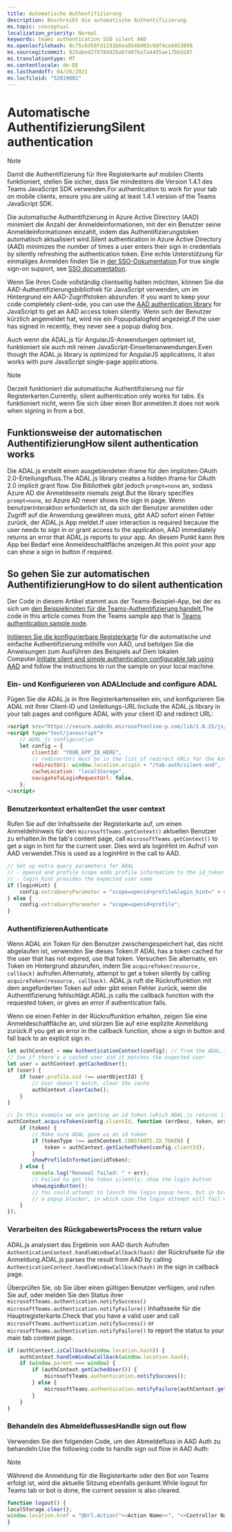 ```yaml
---
title: Automatische Authentifizierung
description: Beschreibt die automatische Authentifizierung
ms.topic: conceptual
localization_priority: Normal
keywords: teams authentication SSO silent AAD
ms.openlocfilehash: 0c75c6d50fd1191b6ea8548d65c9df4ce8453898
ms.sourcegitcommit: 825abed2f8784d2bab7407ba7a4455ae17bbd28f
ms.translationtype: MT
ms.contentlocale: de-DE
ms.lasthandoff: 04/26/2021
ms.locfileid: "52019601"
---
```

# <a name="silent-authentication"></a><span data-ttu-id="ae607-104">Automatische Authentifizierung</span><span class="sxs-lookup"><span data-stu-id="ae607-104">Silent authentication</span></span>

> [!NOTE]
> <span data-ttu-id="ae607-105">Damit die Authentifizierung für Ihre Registerkarte auf mobilen Clients funktioniert, stellen Sie sicher, dass Sie mindestens die Version 1.4.1 des Teams JavaScript SDK verwenden.</span><span class="sxs-lookup"><span data-stu-id="ae607-105">For authentication to work for your tab on mobile clients, ensure you are using at least 1.4.1 version of the Teams JavaScript SDK.</span></span>

<span data-ttu-id="ae607-106">Die automatische Authentifizierung in Azure Active Directory (AAD) minimiert die Anzahl der Anmeldeinformationen, mit der ein Benutzer seine Anmeldeinformationen einzahlt, indem das Authentifizierungstoken automatisch aktualisiert wird.</span><span class="sxs-lookup"><span data-stu-id="ae607-106">Silent authentication in Azure Active Directory (AAD) minimizes the number of times a user enters their sign in credentials by silently refreshing the authentication token.</span></span> <span data-ttu-id="ae607-107">Eine echte Unterstützung für einmaliges Anmelden finden Sie in [der SSO-Dokumentation](~/tabs/how-to/authentication/auth-aad-sso.md).</span><span class="sxs-lookup"><span data-stu-id="ae607-107">For true single sign-on support, see [SSO documentation](~/tabs/how-to/authentication/auth-aad-sso.md).</span></span>

<span data-ttu-id="ae607-108">Wenn Sie Ihren Code vollständig clientseitig halten möchten, können Sie die AAD-Authentifizierungsbibliothek für JavaScript verwenden, um im Hintergrund ein AAD-Zugriffstoken abzurufen. [](/azure/active-directory/develop/active-directory-authentication-libraries)</span><span class="sxs-lookup"><span data-stu-id="ae607-108">If you want to keep your code completely client-side, you can use the [AAD authentication library](/azure/active-directory/develop/active-directory-authentication-libraries) for JavaScript to get an AAD access token silently.</span></span> <span data-ttu-id="ae607-109">Wenn sich der Benutzer kürzlich angemeldet hat, wird nie ein Popupdialogfeld angezeigt.</span><span class="sxs-lookup"><span data-stu-id="ae607-109">If the user has signed in recently, they never see a popup dialog box.</span></span>

<span data-ttu-id="ae607-110">Auch wenn die ADAL.js für AngularJS-Anwendungen optimiert ist, funktioniert sie auch mit reinen JavaScript-Einseitenanwendungen.</span><span class="sxs-lookup"><span data-stu-id="ae607-110">Even though the ADAL.js library is optimized for AngularJS applications, it also works with pure JavaScript single-page applications.</span></span>

> [!NOTE]
> <span data-ttu-id="ae607-111">Derzeit funktioniert die automatische Authentifizierung nur für Registerkarten.</span><span class="sxs-lookup"><span data-stu-id="ae607-111">Currently, silent authentication only works for tabs.</span></span> <span data-ttu-id="ae607-112">Es funktioniert nicht, wenn Sie sich über einen Bot anmelden.</span><span class="sxs-lookup"><span data-stu-id="ae607-112">It does not work when signing in from a bot.</span></span>

## <a name="how-silent-authentication-works"></a><span data-ttu-id="ae607-113">Funktionsweise der automatischen Authentifizierung</span><span class="sxs-lookup"><span data-stu-id="ae607-113">How silent authentication works</span></span>

<span data-ttu-id="ae607-114">Die ADAL.js erstellt einen ausgeblendeten iframe für den impliziten OAuth 2.0-Erteilungsfluss.</span><span class="sxs-lookup"><span data-stu-id="ae607-114">The ADAL.js library creates a hidden iframe for OAuth 2.0 implicit grant flow.</span></span> <span data-ttu-id="ae607-115">Die Bibliothek gibt jedoch `prompt=none` an, sodass Azure AD die Anmeldeseite niemals zeigt.</span><span class="sxs-lookup"><span data-stu-id="ae607-115">But the library specifies `prompt=none`, so Azure AD never shows the sign in page.</span></span> <span data-ttu-id="ae607-116">Wenn benutzerinteraktion erforderlich ist, da sich der Benutzer anmelden oder Zugriff auf die Anwendung gewähren muss, gibt AAD sofort einen Fehler zurück, der ADAL.js App meldet.</span><span class="sxs-lookup"><span data-stu-id="ae607-116">If user interaction is required because the user needs to sign in or grant access to the application, AAD immediately returns an error that ADAL.js reports to your app.</span></span> <span data-ttu-id="ae607-117">An diesem Punkt kann Ihre App bei Bedarf eine Anmeldeschaltfläche anzeigen.</span><span class="sxs-lookup"><span data-stu-id="ae607-117">At this point your app can show a sign in button if required.</span></span>

## <a name="how-to-do-silent-authentication"></a><span data-ttu-id="ae607-118">So gehen Sie zur automatischen Authentifizierung</span><span class="sxs-lookup"><span data-stu-id="ae607-118">How to do silent authentication</span></span>

<span data-ttu-id="ae607-119">Der Code in diesem Artikel stammt aus der Teams-Beispiel-App, bei der es sich um [den Beispielknoten für die Teams-Authentifizierung handelt.](https://github.com/OfficeDev/Microsoft-Teams-Samples/blob/main/samples/app-auth/nodejs/src/views/tab/silent/silent.hbs)</span><span class="sxs-lookup"><span data-stu-id="ae607-119">The code in this article comes from the Teams sample app that is [Teams authentication sample node](https://github.com/OfficeDev/Microsoft-Teams-Samples/blob/main/samples/app-auth/nodejs/src/views/tab/silent/silent.hbs).</span></span>

<span data-ttu-id="ae607-120">[Initiieren Sie die konfigurierbare Registerkarte](https://github.com/OfficeDev/Microsoft-Teams-Samples/tree/main/samples/tab-channel-group-config-page-auth/csharp) für die automatische und einfache Authentifizierung mithilfe von AAD, und befolgen Sie die Anweisungen zum Ausführen des Beispiels auf Dem lokalen Computer.</span><span class="sxs-lookup"><span data-stu-id="ae607-120">[Initiate silent and simple authentication configurable tab using AAD](https://github.com/OfficeDev/Microsoft-Teams-Samples/tree/main/samples/tab-channel-group-config-page-auth/csharp) and follow the instructions to run the sample on your local machine.</span></span>

### <a name="include-and-configure-adal"></a><span data-ttu-id="ae607-121">Ein- und Konfigurieren von ADAL</span><span class="sxs-lookup"><span data-stu-id="ae607-121">Include and configure ADAL</span></span>

<span data-ttu-id="ae607-122">Fügen Sie die ADAL.js in Ihre Registerkartenseiten ein, und konfigurieren Sie ADAL mit Ihrer Client-ID und Umleitungs-URL:</span><span class="sxs-lookup"><span data-stu-id="ae607-122">Include the ADAL.js library in your tab pages and configure ADAL with your client ID and redirect URL:</span></span>

```html
<script src="https://secure.aadcdn.microsoftonline-p.com/lib/1.0.15/js/adal.min.js" integrity="sha384-lIk8T3uMxKqXQVVfFbiw0K/Nq+kt1P3NtGt/pNexiDby2rKU6xnDY8p16gIwKqgI" crossorigin="anonymous"></script>
<script type="text/javascript">
    // ADAL.js configuration
    let config = {
        clientId: "YOUR_APP_ID_HERE",
        // redirectUri must be in the list of redirect URLs for the Azure AD app
        redirectUri: window.location.origin + "/tab-auth/silent-end",
        cacheLocation: "localStorage",
        navigateToLoginRequestUrl: false,
    };
</script>
```

### <a name="get-the-user-context"></a><span data-ttu-id="ae607-123">Benutzerkontext erhalten</span><span class="sxs-lookup"><span data-stu-id="ae607-123">Get the user context</span></span>

<span data-ttu-id="ae607-124">Rufen Sie auf der Inhaltsseite der Registerkarte auf, um einen Anmeldehinweis für den `microsoftTeams.getContext()` aktuellen Benutzer zu erhalten.</span><span class="sxs-lookup"><span data-stu-id="ae607-124">In the tab's content page, call `microsoftTeams.getContext()` to get a sign in hint for the current user.</span></span> <span data-ttu-id="ae607-125">Dies wird als loginHint im Aufruf von AAD verwendet.</span><span class="sxs-lookup"><span data-stu-id="ae607-125">This is used as a loginHint in the call to AAD.</span></span>

```javascript
// Set up extra query parameters for ADAL
// - openid and profile scope adds profile information to the id_token
// - login_hint provides the expected user name
if (loginHint) {
    config.extraQueryParameter = "scope=openid+profile&login_hint=" + encodeURIComponent(loginHint);
} else {
    config.extraQueryParameter = "scope=openid+profile";
}
```

### <a name="authenticate"></a><span data-ttu-id="ae607-126">Authentifizieren</span><span class="sxs-lookup"><span data-stu-id="ae607-126">Authenticate</span></span>

<span data-ttu-id="ae607-127">Wenn ADAL ein Token für den Benutzer zwischengespeichert hat, das nicht abgelaufen ist, verwenden Sie dieses Token.</span><span class="sxs-lookup"><span data-stu-id="ae607-127">If ADAL has a token cached for the user that has not expired, use that token.</span></span> <span data-ttu-id="ae607-128">Versuchen Sie alternativ, ein Token im Hintergrund abzurufen, indem Sie `acquireToken(resource, callback)` aufrufen.</span><span class="sxs-lookup"><span data-stu-id="ae607-128">Alternately, attempt to get a token silently by calling `acquireToken(resource, callback)`.</span></span> <span data-ttu-id="ae607-129">ADAL.js ruft die Rückruffunktion mit dem angeforderten Token auf oder gibt einen Fehler zurück, wenn die Authentifizierung fehlschlägt.</span><span class="sxs-lookup"><span data-stu-id="ae607-129">ADAL.js calls the callback function with the requested token, or gives an error if authentication fails.</span></span>

<span data-ttu-id="ae607-130">Wenn sie einen Fehler in der Rückruffunktion erhalten, zeigen Sie eine Anmeldeschaltfläche an, und stürzen Sie auf eine explizite Anmeldung zurück.</span><span class="sxs-lookup"><span data-stu-id="ae607-130">If you get an error in the callback function, show a sign in button and fall back to an explicit sign in.</span></span>

```javascript
let authContext = new AuthenticationContext(config); // from the ADAL.js library
// See if there's a cached user and it matches the expected user
let user = authContext.getCachedUser();
if (user) {
    if (user.profile.oid !== userObjectId) {
        // User doesn't match, clear the cache
        authContext.clearCache();
    }
}

// In this example we are getting an id token (which ADAL.js returns if we ask for resource = clientId)
authContext.acquireToken(config.clientId, function (errDesc, token, err, tokenType) {
    if (token) {
        // Make sure ADAL gave us an id token
        if (tokenType !== authContext.CONSTANTS.ID_TOKEN) {
            token = authContext.getCachedToken(config.clientId);
        }
        showProfileInformation(idToken);
    } else {
        console.log("Renewal failed: " + err);
        // Failed to get the token silently; show the login button
        showLoginButton();
        // You could attempt to launch the login popup here, but in browsers this could be blocked by
        // a popup blocker, in which case the login attempt will fail with the reason FailedToOpenWindow.
    }
});
```

### <a name="process-the-return-value"></a><span data-ttu-id="ae607-131">Verarbeiten des Rückgabewerts</span><span class="sxs-lookup"><span data-stu-id="ae607-131">Process the return value</span></span>

<span data-ttu-id="ae607-132">ADAL.js analysiert das Ergebnis von AAD durch Aufrufen `AuthenticationContext.handleWindowCallback(hash)` der Rückrufseite für die Anmeldung.</span><span class="sxs-lookup"><span data-stu-id="ae607-132">ADAL.js parses the result from AAD by calling `AuthenticationContext.handleWindowCallback(hash)` in the sign in callback page.</span></span>

<span data-ttu-id="ae607-133">Überprüfen Sie, ob Sie über einen gültigen Benutzer verfügen, und rufen Sie auf, oder melden Sie den Status ihrer `microsoftTeams.authentication.notifySuccess()` `microsoftTeams.authentication.notifyFailure()` Inhaltsseite für die Hauptregisterkarte.</span><span class="sxs-lookup"><span data-stu-id="ae607-133">Check that you have a valid user and call `microsoftTeams.authentication.notifySuccess()` or `microsoftTeams.authentication.notifyFailure()` to report the status to your main tab content page.</span></span>

```javascript
if (authContext.isCallback(window.location.hash)) {
    authContext.handleWindowCallback(window.location.hash);
    if (window.parent === window) {
        if (authContext.getCachedUser()) {
            microsoftTeams.authentication.notifySuccess();
        } else {
            microsoftTeams.authentication.notifyFailure(authContext.getLoginError());
        }
    }
}
```

### <a name="handle-sign-out-flow"></a><span data-ttu-id="ae607-134">Behandeln des Abmeldeflusses</span><span class="sxs-lookup"><span data-stu-id="ae607-134">Handle sign out flow</span></span>

<span data-ttu-id="ae607-135">Verwenden Sie den folgenden Code, um den Abmeldefluss in AAD Auth zu behandeln:</span><span class="sxs-lookup"><span data-stu-id="ae607-135">Use the following code to handle sign out flow in AAD Auth:</span></span>

> [!NOTE]
> <span data-ttu-id="ae607-136">Während die Anmeldung für die Registerkarte oder den Bot von Teams erfolgt ist, wird die aktuelle Sitzung ebenfalls geräumt.</span><span class="sxs-lookup"><span data-stu-id="ae607-136">While logout for Teams tab or bot is done, the current session is also cleared.</span></span>

```javascript
function logout() {
localStorage.clear();
window.location.href = "@Url.Action("<<Action Name>>", "<<Controller Name>>")";
}
```
